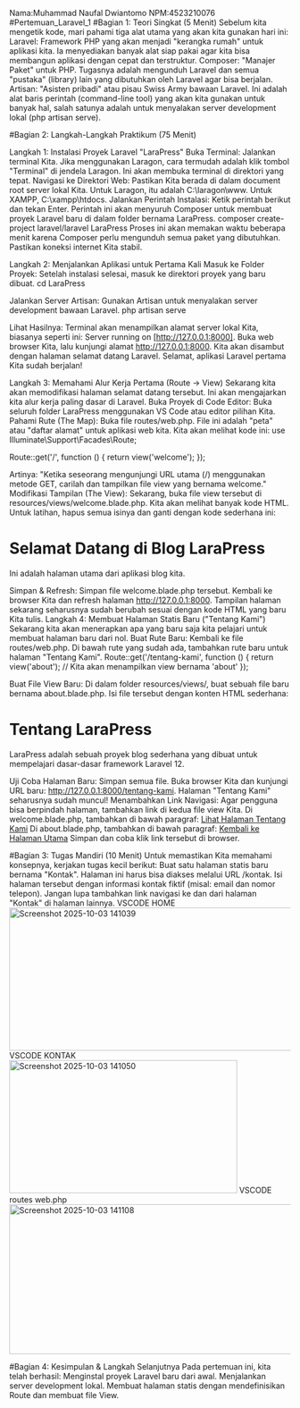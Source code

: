 Nama:Muhammad Naufal Dwiantomo
NPM:4523210076
#Pertemuan_Laravel_1
#Bagian 1: Teori Singkat (5 Menit)
Sebelum kita mengetik kode, mari pahami tiga alat utama yang akan kita gunakan hari ini:
Laravel: Framework PHP yang akan menjadi "kerangka rumah" untuk aplikasi kita. Ia menyediakan banyak alat siap pakai agar kita bisa membangun aplikasi dengan cepat dan terstruktur.
Composer: "Manajer Paket" untuk PHP. Tugasnya adalah mengunduh Laravel dan semua "pustaka" (library) lain yang dibutuhkan oleh Laravel agar bisa berjalan.
Artisan: "Asisten pribadi" atau pisau Swiss Army bawaan Laravel. Ini adalah alat baris perintah (command-line tool) yang akan kita gunakan untuk banyak hal, salah satunya adalah untuk menyalakan server development lokal (php artisan serve).

#Bagian 2: Langkah-Langkah Praktikum (75 Menit)

Langkah 1: Instalasi Proyek Laravel "LaraPress"
Buka Terminal: Jalankan terminal Kita. Jika menggunakan Laragon, cara termudah adalah klik tombol "Terminal" di jendela Laragon. Ini akan membuka terminal di direktori yang tepat.
Navigasi ke Direktori Web: Pastikan Kita berada di dalam document root server lokal Kita. Untuk Laragon, itu adalah C:\laragon\www. Untuk XAMPP, C:\xampp\htdocs.
Jalankan Perintah Instalasi: Ketik perintah berikut dan tekan Enter. Perintah ini akan menyuruh Composer untuk membuat proyek Laravel baru di dalam folder bernama LaraPress.
composer create-project laravel/laravel LaraPress
Proses ini akan memakan waktu beberapa menit karena Composer perlu mengunduh semua paket yang dibutuhkan. Pastikan koneksi internet Kita stabil.

Langkah 2: Menjalankan Aplikasi untuk Pertama Kali
Masuk ke Folder Proyek: Setelah instalasi selesai, masuk ke direktori proyek yang baru dibuat.
cd LaraPress

Jalankan Server Artisan: Gunakan Artisan untuk menyalakan server development bawaan Laravel.
php artisan serve

Lihat Hasilnya: Terminal akan menampilkan alamat server lokal Kita, biasanya seperti ini: Server running on [http://127.0.0.1:8000].
Buka web browser Kita, lalu kunjungi alamat http://127.0.0.1:8000. Kita akan disambut dengan halaman selamat datang Laravel. Selamat, aplikasi Laravel pertama Kita sudah berjalan!

Langkah 3: Memahami Alur Kerja Pertama (Route -> View)
Sekarang kita akan memodifikasi halaman selamat datang tersebut. Ini akan mengajarkan kita alur kerja paling dasar di Laravel.
Buka Proyek di Code Editor: Buka seluruh folder LaraPress menggunakan VS Code atau editor pilihan Kita.
Pahami Rute (The Map): Buka file routes/web.php. File ini adalah "peta" atau "daftar alamat" untuk aplikasi web kita. Kita akan melihat kode ini:
use Illuminate\Support\Facades\Route;

Route::get('/', function () {
    return view('welcome');
});

Artinya: "Ketika seseorang mengunjungi URL utama (/) menggunakan metode GET, carilah dan tampilkan file view yang bernama welcome."
Modifikasi Tampilan (The View):
Sekarang, buka file view tersebut di resources/views/welcome.blade.php.
Kita akan melihat banyak kode HTML. Untuk latihan, hapus semua isinya dan ganti dengan kode sederhana ini:
<!DOCTYPE html>
<html>
<head>
    <title>Selamat Datang di LaraPress</title>
</head>
<body>
    <h1>Selamat Datang di Blog LaraPress</h1>
    <p>Ini adalah halaman utama dari aplikasi blog kita.</p>
</body>
</html>

Simpan & Refresh: Simpan file welcome.blade.php tersebut. Kembali ke browser Kita dan refresh halaman http://127.0.0.1:8000. Tampilan halaman sekarang seharusnya sudah berubah sesuai dengan kode HTML yang baru Kita tulis.
Langkah 4: Membuat Halaman Statis Baru ("Tentang Kami")
Sekarang kita akan menerapkan apa yang baru saja kita pelajari untuk membuat halaman baru dari nol.
Buat Rute Baru:
Kembali ke file routes/web.php.
Di bawah rute yang sudah ada, tambahkan rute baru untuk halaman "Tentang Kami".
Route::get('/tentang-kami', function () {
    return view('about'); // Kita akan menampilkan view bernama 'about'
});

Buat File View Baru:
Di dalam folder resources/views/, buat sebuah file baru bernama about.blade.php.
Isi file tersebut dengan konten HTML sederhana:
<!DOCTYPE html>
<html>
<head>
    <title>Tentang Kami - LaraPress</title>
</head>
<body>
    <h1>Tentang LaraPress</h1>
    <p>LaraPress adalah sebuah proyek blog sederhana yang dibuat untuk mempelajari dasar-dasar framework Laravel 12.</p>
</body>
</html>

Uji Coba Halaman Baru: Simpan semua file. Buka browser Kita dan kunjungi URL baru: http://127.0.0.1:8000/tentang-kami. Halaman "Tentang Kami" seharusnya sudah muncul!
Menambahkan Link Navigasi:
Agar pengguna bisa berpindah halaman, tambahkan link di kedua file view Kita.
Di welcome.blade.php, tambahkan di bawah paragraf:
<a href="/tentang-kami">Lihat Halaman Tentang Kami</a>
Di about.blade.php, tambahkan di bawah paragraf:
<a href="/">Kembali ke Halaman Utama</a>
Simpan dan coba klik link tersebut di browser.

#Bagian 3: Tugas Mandiri (10 Menit)
Untuk memastikan Kita memahami konsepnya, kerjakan tugas kecil berikut:
Buat satu halaman statis baru bernama "Kontak".
Halaman ini harus bisa diakses melalui URL /kontak.
Isi halaman tersebut dengan informasi kontak fiktif (misal: email dan nomor telepon).
Jangan lupa tambahkan link navigasi ke dan dari halaman "Kontak" di halaman lainnya.
VSCODE HOME
<img width="569" height="256" alt="Screenshot 2025-10-03 141039" src="https://github.com/user-attachments/assets/99a1c9b9-3f42-4026-a769-82b868497e54" />
VSCODE KONTAK
<img width="408" height="238" alt="Screenshot 2025-10-03 141050" src="https://github.com/user-attachments/assets/d752add3-4a4b-4645-b572-41b840b8eb0f" />
VSCODE routes web.php
<img width="621" height="268" alt="Screenshot 2025-10-03 141108" src="https://github.com/user-attachments/assets/8622ed1d-2a6f-4ae0-9a5a-63d85206cd6c" />


#Bagian 4: Kesimpulan & Langkah Selanjutnya
Pada pertemuan ini, kita telah berhasil:
Menginstal proyek Laravel baru dari awal.
Menjalankan server development lokal.
Membuat halaman statis dengan mendefinisikan Route dan membuat file View.
